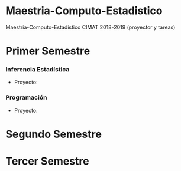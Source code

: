 # Maestria-Computo-Estadistico
Maestria-Computo-Estadistico CIMAT 2018-2019 (proyector y tareas)

# Primer Semestre
### Inferencia Estadística 
* Proyecto: 
### Programación
* Proyecto: 

# Segundo Semestre


# Tercer Semestre
